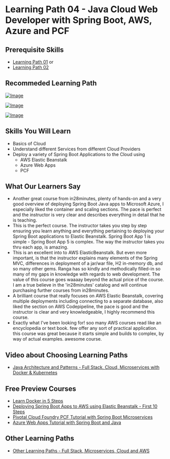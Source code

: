 # Learning Path 04 - Java Cloud Web Developer with Spring Boot, AWS, Azure and PCF


## Prerequisite Skills
- [Learning Path 01](./01.md) or 
- [Learning Path 02](./02.md)

## Recommeded Learning Path

[![Image](https://www.springboottutorial.com/images/Course-Deploy-Java-Spring-Boot-Apps-To-AWS.png "Deploying Spring Boot Apps to AWS using Elastic Beanstalk")](https://rebrand.ly/MISC-AWS-BEANSTALK)

[![Image](https://www.springboottutorial.com/images/Course-Deploy-SpringBoot-To-Azure-Web-Apps.png "Azure Crash Course for Java Spring Boot Developers")](https://rebrand.ly/MISC-AZURE)

[![Image](https://www.springboottutorial.com/images/Course-pivotal-cloud-foundry-pcf-deploying-spring-boot-apps.png "Deploying Spring Boot Microservices to PCF Pivotal Cloud Foundry")](https://rebrand.ly/MISC-PCF)

## Skills You Will Learn
- Basics of Cloud
- Understand different Services from different Cloud Providers
- Deploy a variety of Spring Boot Applications to the Cloud using
	- AWS Elastic Beanstalk
	- Azure Web Apps
	- PCF

## What Our Learners Say

- Another great course from in28minutes, plenty of hands-on and a very good overview of deploying Spring Boot Java apps to Microsoft Azure, I especially liked the container and scaling sections. The pace is perfect and the instructor is very clear and describes everything in detail that he is teaching.
- This is the perfect course.  The instructor takes you step by step ensuring you learn anything and everything pertaining to deploying your Spring Boot applications to Elastic Beanstalk.  Spring Boot App 1 is simple - Spring Boot App 5 is complex.  The way the instructor takes you thru each app, is amazing.
- This is an excellent into to AWS ElasticBeanstalk.  But even more important, is that the instructor explains many elements of the Spring MVC, differences in deployment of a jar/war file, H2 in-memory db, and so many other gems.  Ranga has so kindly and methodically filled-in so many of my gaps in knowledge with regards to web development.  The value of this course goes waaaay beyond the actual price of the course.  I am a true believe in the 'in28minutes' catalog and will continue purchasing further courses from in28minutes.
- A brilliant course that really focuses on AWS Elastic Beanstalk, covering multiple deployments including connecting to a separate database, also liked the section on AWS Codepipeline, the pace is good and the instructor is clear and very knowledgeable, I highly recommend this course.
- Exactly what I've been looking for! soo many AWS courses read like an encyclopedia or text book. few offer any sort of practical application. this course was great because it starts simple and builds to complex, by way of actual examples. awesome course.

## Video about Choosing Learning Paths

- [Java Architecture and Patterns - Full Stack, Cloud, Microservices with Docker & Kubernetes](https://rebrand.ly/in28minutes-LP-Overview-Video)

## Free Preview Courses

- [Learn Docker in 5 Steps](https://www.youtube.com/watch?v=Rt5G5Gj7RP0)
- [Deploying Spring Boot Apps to AWS using Elastic Beanstalk - First 10 Steps](https://www.youtube.com/watch?v=ueKwBqobijE)
- [Pivotal Cloud Foundry PCF Tutorial with Spring Boot Microservices](https://www.youtube.com/watch?v=bafEegslWoc)
- [Azure Web Apps Tutorial with Spring Boot and Java](https://www.youtube.com/watch?v=-tia-ZaprHQ)

## Other Learning Paths

- [Other Learning Paths - Full Stack, Microservices, Cloud and AWS](.)
